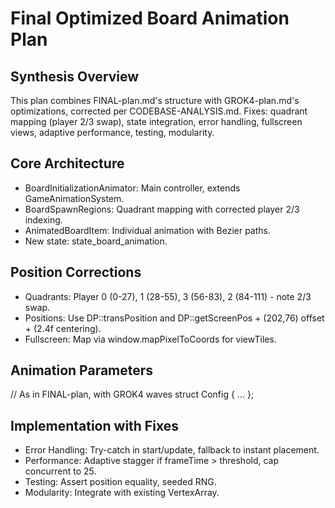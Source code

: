 # Final Optimized Board Animation Plan

## Synthesis Overview
This plan combines FINAL-plan.md's structure with GROK4-plan.md's optimizations, corrected per CODEBASE-ANALYSIS.md. Fixes: quadrant mapping (player 2/3 swap), state integration, error handling, fullscreen views, adaptive performance, testing, modularity.

## Core Architecture
- BoardInitializationAnimator: Main controller, extends GameAnimationSystem.
- BoardSpawnRegions: Quadrant mapping with corrected player 2/3 indexing.
- AnimatedBoardItem: Individual animation with Bezier paths.
- New state: state_board_animation.

## Position Corrections
- Quadrants: Player 0 (0-27), 1 (28-55), 3 (56-83), 2 (84-111) - note 2/3 swap.
- Positions: Use DP::transPosition and DP::getScreenPos + (202,76) offset + (2.4f centering).
- Fullscreen: Map via window.mapPixelToCoords for viewTiles.

## Animation Parameters
// As in FINAL-plan, with GROK4 waves
struct Config { ... };

## Implementation with Fixes
- Error Handling: Try-catch in start/update, fallback to instant placement.
- Performance: Adaptive stagger if frameTime > threshold, cap concurrent to 25.
- Testing: Assert position equality, seeded RNG.
- Modularity: Integrate with existing VertexArray. 